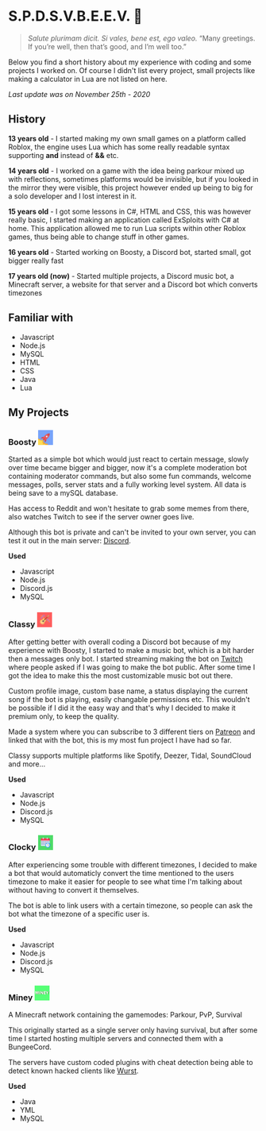 # **S.P.D.S.V.B.E.E.V. 👋**

> *Salute plurimam dicit. Si vales, bene est, ego valeo.*
> “Many greetings. If you’re well, then that’s good, and I’m well too.”

Below you find a short history about my experience with coding and some projects I worked on.
Of course I didn't list every project, small projects like making a calculator in Lua are not listed on here.

*Last update was on November 25th - 2020* 

## **History**

**13 years old** - I started making my own small games on a platform called Roblox, the engine uses Lua which has some really readable syntax supporting **and** instead of **&&** etc.

**14 years old** - I worked on a game with the idea being parkour mixed up with reflections, sometimes platforms would be invisible, but if you looked in the mirror they were visible, this project however ended up being to big for a solo developer and I lost interest in it.

**15 years old** - I got some lessons in C#, HTML and CSS, this was however really basic, I started making an application called ExSploits with C# at home. This application allowed me to run Lua scripts within other Roblox games, thus being able to change stuff in other games.

**16 years old** - Started working on Boosty, a Discord bot, started small, got bigger really fast

**17 years old (now)** - Started multiple projects, a Discord music bot, a Minecraft server, a website for that server and a Discord bot which converts timezones

## **Familiar with**

* Javascript
* Node.js
* MySQL
* HTML
* CSS
* Java
* Lua

## **My Projects**

### **Boosty <img src="https://raw.githubusercontent.com/Exhabition/Exhabition/main/boosty.png" alt="Boosty" width="30"/>**

Started as a simple bot which would just react to certain message, slowly over time became bigger and bigger, now it's a complete moderation bot containing moderator commands, but also some fun commands, welcome messages, polls, server stats and a fully working level system. All data is being save to a mySQL database.

Has access to Reddit and won't hesitate to grab some memes from there, also watches Twitch to see if the server owner goes live.

Although this bot is private and can't be invited to your own server, you can test it out in the main server: [Discord](https://discord.gg/JUZ6KHK).

**Used** 
 * Javascript
 * Node.js
 * Discord.js
 * MySQL


### **Classy <img src="https://raw.githubusercontent.com/Exhabition/Exhabition/main/classy.png" alt="Classy" width="30"/>**

After getting better with overall coding a Discord bot because of my experience with Boosty, I started to make a music bot, which is a bit harder then a messages only bot. 
I started streaming making the bot on [Twitch](http://twitch.miney.net) where people asked if I was going to make the bot public. After some time I got the idea to make this the most customizable music bot out there. 

Custom profile image, custom base name, a status displaying the current song if the bot is playing, easily changable permissions etc. 
This wouldn't be possible if I did it the easy way and that's why I decided to make it premium only, to keep the quality.

Made a system where you can subscribe to 3 different tiers on [Patreon](https://patreon.com/ClassyDiscord) and linked that with the bot, this is my most fun project I have had so far.

Classy supports multiple platforms like Spotify, Deezer, Tidal, SoundCloud and more...

**Used** 
 * Javascript
 * Node.js
 * Discord.js
 * MySQL


### **Clocky  <img src="https://raw.githubusercontent.com/Exhabition/Exhabition/main/clocky.png" alt="Clocky" width="30"/>**

After experiencing some trouble with different timezones, I decided to make a bot that would automaticly convert the time mentioned to the users timezone to make it easier for people to see what time I'm talking about without having to convert it themselves.

The bot is able to link users with a certain timezone, so people can ask the bot what the timezone of a specific user is.

**Used** 
 * Javascript
 * Node.js
 * Discord.js
 * MySQL


### **Miney <img src="https://raw.githubusercontent.com/Exhabition/Exhabition/main/miney.png" alt="Miney" width="30"/>**

A Minecraft network containing the gamemodes: Parkour, PvP, Survival

This originally started as a single server only having survival, but after some time I started hosting multiple servers and connected them with a BungeeCord.

The servers have custom coded plugins with cheat detection being able to detect known hacked clients like [Wurst](https://github.com/Wurst-Imperium/Wurst7). 

**Used** 
 * Java
 * YML
 * MySQL
